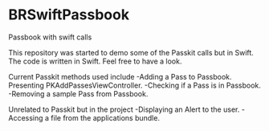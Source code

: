 BRSwiftPassbook
===============

Passbook with swift calls

This repository was started to demo some of the Passkit calls but in Swift. The code is written in Swift. Feel free to have a look.

Current Passkit methods used include
-Adding a Pass to Passbook. Presenting PKAddPassesViewController.
-Checking if a Pass is in Passbook.
-Removing a sample Pass from Passbook.

Unrelated to Passkit but in the project
-Displaying an Alert to the user.
-Accessing a file from the applications bundle.
